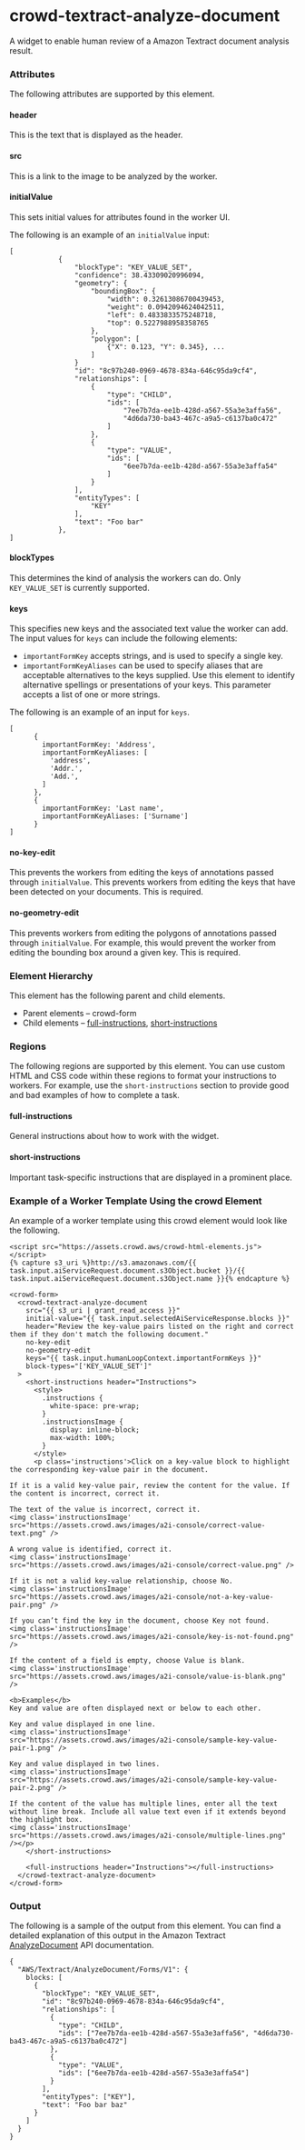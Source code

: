# crowd\-textract\-analyze\-document<a name="a2i-crowd-textract-detection"></a>

A widget to enable human review of a Amazon Textract document analysis result\.

### Attributes<a name="a2i-textract-crowd-attributes"></a>

The following attributes are supported by this element\.

#### header<a name="textract-attributes-header"></a>

This is the text that is displayed as the header\.

#### src<a name="textract-attributes-src"></a>

This is a link to the image to be analyzed by the worker\. 

#### initialValue<a name="textract-attributes-initialValue"></a>

This sets initial values for attributes found in the worker UI\.

The following is an example of an `initialValue` input: 

```
[
            {
                "blockType": "KEY_VALUE_SET",
                "confidence": 38.43309020996094,
                "geometry": {
                    "boundingBox": {
                        "width": 0.32613086700439453,
                        "weight": 0.0942094624042511,
                        "left": 0.4833833575248718,
                        "top": 0.5227988958358765
                    },
                    "polygon": [
                        {"X": 0.123, "Y": 0.345}, ...
                    ]
                }
                "id": "8c97b240-0969-4678-834a-646c95da9cf4",
                "relationships": [
                    {
                        "type": "CHILD",
                        "ids": [
                            "7ee7b7da-ee1b-428d-a567-55a3e3affa56",
                            "4d6da730-ba43-467c-a9a5-c6137ba0c472"
                        ]
                    },
                    {
                        "type": "VALUE",
                        "ids": [
                            "6ee7b7da-ee1b-428d-a567-55a3e3affa54"
                        ]
                    }
                ],
                "entityTypes": [
                    "KEY"
                ],
                "text": "Foo bar"
            },
]
```

#### blockTypes<a name="textract-attributes-blockTypes"></a>

This determines the kind of analysis the workers can do\. Only `KEY_VALUE_SET` is currently supported\. 

#### keys<a name="textract-attributes-keys"></a>

This specifies new keys and the associated text value the worker can add\. The input values for `keys` can include the following elements: 
+ `importantFormKey` accepts strings, and is used to specify a single key\. 
+ `importantFormKeyAliases` can be used to specify aliases that are acceptable alternatives to the keys supplied\. Use this element to identify alternative spellings or presentations of your keys\. This parameter accepts a list of one or more strings\. 

The following is an example of an input for `keys`\.

```
[
      {
        importantFormKey: 'Address',
        importantFormKeyAliases: [
          'address',
          'Addr.',
          'Add.',
        ]
      },
      {
        importantFormKey: 'Last name',
        importantFormKeyAliases: ['Surname']
      }
]
```

#### no\-key\-edit<a name="textract-attributes-no-key-edit"></a>

This prevents the workers from editing the keys of annotations passed through `initialValue`\. This prevents workers from editing the keys that have been detected on your documents\. This is required\. 

#### no\-geometry\-edit<a name="textract-attributes-no-geometry-edit"></a>

This prevents workers from editing the polygons of annotations passed through `initialValue`\. For example, this would prevent the worker from editing the bounding box around a given key\. This is required\. 

### Element Hierarchy<a name="textract-crowd-element-hierarchy"></a>

 This element has the following parent and child elements\. 
+ Parent elements – crowd\-form
+ Child elements – [full\-instructions](#textract-full-instructions), [short\-instructions](#textract-short-instructions) 

### Regions<a name="textract-crowd-regions"></a>

The following regions are supported by this element\. You can use custom HTML and CSS code within these regions to format your instructions to workers\. For example, use the `short-instructions` section to provide good and bad examples of how to complete a task\. 

#### full\-instructions<a name="textract-full-instructions"></a>

General instructions about how to work with the widget\. 

#### short\-instructions<a name="textract-short-instructions"></a>

Important task\-specific instructions that are displayed in a prominent place\.

### Example of a Worker Template Using the crowd Element<a name="textract-example-crowd-elements"></a>

An example of a worker template using this crowd element would look like the following\.

```
<script src="https://assets.crowd.aws/crowd-html-elements.js"></script>
{% capture s3_uri %}http://s3.amazonaws.com/{{ task.input.aiServiceRequest.document.s3Object.bucket }}/{{ task.input.aiServiceRequest.document.s3Object.name }}{% endcapture %}

<crowd-form>
  <crowd-textract-analyze-document
    src="{{ s3_uri | grant_read_access }}"
    initial-value="{{ task.input.selectedAiServiceResponse.blocks }}"
    header="Review the key-value pairs listed on the right and correct them if they don't match the following document."
    no-key-edit
    no-geometry-edit
    keys="{{ task.input.humanLoopContext.importantFormKeys }}"
    block-types="['KEY_VALUE_SET']"
  >
    <short-instructions header="Instructions">
      <style>
        .instructions {
          white-space: pre-wrap;
        }
        .instructionsImage {
          display: inline-block;
          max-width: 100%;
        }
      </style>
      <p class='instructions'>Click on a key-value block to highlight the corresponding key-value pair in the document.

If it is a valid key-value pair, review the content for the value. If the content is incorrect, correct it.

The text of the value is incorrect, correct it.
<img class='instructionsImage' src="https://assets.crowd.aws/images/a2i-console/correct-value-text.png" />

A wrong value is identified, correct it.
<img class='instructionsImage' src="https://assets.crowd.aws/images/a2i-console/correct-value.png" />

If it is not a valid key-value relationship, choose No.
<img class='instructionsImage' src="https://assets.crowd.aws/images/a2i-console/not-a-key-value-pair.png" />

If you can’t find the key in the document, choose Key not found.
<img class='instructionsImage' src="https://assets.crowd.aws/images/a2i-console/key-is-not-found.png" />

If the content of a field is empty, choose Value is blank.
<img class='instructionsImage' src="https://assets.crowd.aws/images/a2i-console/value-is-blank.png" />

<b>Examples</b>
Key and value are often displayed next or below to each other.

Key and value displayed in one line.
<img class='instructionsImage' src="https://assets.crowd.aws/images/a2i-console/sample-key-value-pair-1.png" />

Key and value displayed in two lines.
<img class='instructionsImage' src="https://assets.crowd.aws/images/a2i-console/sample-key-value-pair-2.png" />

If the content of the value has multiple lines, enter all the text without line break. Include all value text even if it extends beyond the highlight box.
<img class='instructionsImage' src="https://assets.crowd.aws/images/a2i-console/multiple-lines.png" /></p>
    </short-instructions>

    <full-instructions header="Instructions"></full-instructions>
  </crowd-textract-analyze-document>
</crowd-form>
```

### Output<a name="textract-crowd-element-output"></a>

The following is a sample of the output from this element\. You can find a detailed explanation of this output in the Amazon Textract [AnalyzeDocument](https://docs.aws.amazon.com/textract/latest/dg/API_AnalyzeDocument.html) API documentation\.

```
{
  "AWS/Textract/AnalyzeDocument/Forms/V1": {
    blocks: [
      {
        "blockType": "KEY_VALUE_SET",
        "id": "8c97b240-0969-4678-834a-646c95da9cf4",
        "relationships": [
          {
            "type": "CHILD",
            "ids": ["7ee7b7da-ee1b-428d-a567-55a3e3affa56", "4d6da730-ba43-467c-a9a5-c6137ba0c472"]
          },
          {
            "type": "VALUE",
            "ids": ["6ee7b7da-ee1b-428d-a567-55a3e3affa54"]
          }
        ],
        "entityTypes": ["KEY"],
        "text": "Foo bar baz"
      }
    ]
  }
}
```